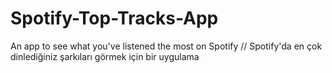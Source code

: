 # Spotify-Top-Tracks-App
An app to see what you've listened the most on Spotify // Spotify'da en çok dinlediğiniz şarkıları görmek için bir uygulama
